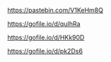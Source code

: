 https://pastebin.com/V1KeHm8Q


https://gofile.io/d/quIhRa

https://gofile.io/d/HKk90D

https://gofile.io/d/pk2Ds6
